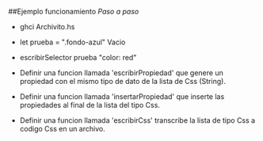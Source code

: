 ##Ejemplo funcionamiento
_Paso a paso_

- ghci Archivito.hs
- let prueba = ".fondo-azul" Vacio
- escribirSelector prueba "color: red"

- Definir una funcion llamada 'escribirPropiedad' que genere un propiedad con el mismo tipo de dato de la lista de Css (String).
- Definir una funcion llamada 'insertarPropiedad' que inserte las propiedades al final de la lista del tipo Css.
- Definir una funcion llamada 'escribirCss' transcribe la lista de tipo Css a codigo Css en un archivo.
